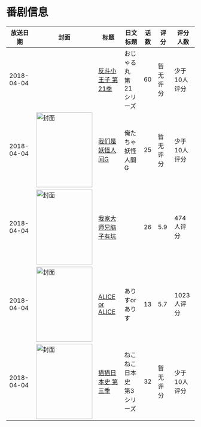 # 番剧信息

|放送日期|封面|标题|日文标题|话数|评分|评分人数|
|---|---|---|---|---|---|---|
|2018-04-04||[反斗小王子 第21季](https://bangumi.tv/subject/416313)|おじゃる丸 第21シリーズ|60|暂无评分|少于10人评分|
|2018-04-04|<img src="https://lain.bgm.tv/pic/cover/c/2e/b7/241031_Z8C00.jpg" alt="封面" style="width:150px;height:200px;object-fit:cover;">|[我们是妖怪人间G](https://bangumi.tv/subject/241031)|俺たちゃ妖怪人間G|25|暂无评分|少于10人评分|
|2018-04-04|<img src="https://lain.bgm.tv/pic/cover/c/4b/d9/234449_QnGx6.jpg" alt="封面" style="width:150px;height:200px;object-fit:cover;">|[我家大师兄脑子有坑](https://bangumi.tv/subject/234449)||26|5.9|474人评分|
|2018-04-04|<img src="https://lain.bgm.tv/pic/cover/c/35/8b/220688_6H5Hy.jpg" alt="封面" style="width:150px;height:200px;object-fit:cover;">|[ALICE or ALICE](https://bangumi.tv/subject/220688)|ありすorありす|13|5.7|1023人评分|
|2018-04-04|<img src="https://lain.bgm.tv/pic/cover/c/d0/74/240775_732hC.jpg" alt="封面" style="width:150px;height:200px;object-fit:cover;">|[猫猫日本史 第三季](https://bangumi.tv/subject/240775)|ねこねこ日本史 第3シリーズ|32|暂无评分|少于10人评分|
